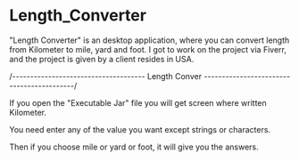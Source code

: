 # Length_Converter

"Length Converter" is an desktop application, where you can convert length from Kilometer to mile, yard and foot. I got to work on the project via Fiverr, and the project is given by a client resides in USA.

/------------------------------------- Length Conver ------------------------------------------/

If you open the "Executable Jar" file you will get screen where written Kilometer.

You need enter any of the value you want except strings or characters.

Then if you choose mile or yard or foot, it will give you the answers.
